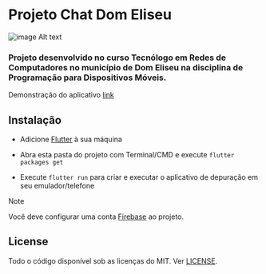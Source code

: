 # Projeto Chat Dom Eliseu
![image Alt text](../main/assets/images/app.jpg)

### Projeto desenvolvido no curso Tecnólogo em Redes de Computadores no município de Dom Eliseu na disciplina de Programação para Dispositivos Móveis.

Demonstração do aplicativo [link](https://ifeliseu.web.app/)

## Instalação

- Adicione [Flutter](https://flutter.dev/docs/get-started/install) à sua máquina

- Abra esta pasta do projeto com Terminal/CMD e execute `flutter packages get`

- Execute `flutter run` para criar e executar o aplicativo de depuração em seu emulador/telefone

> [!NOTE]
> Você deve configurar uma conta [Firebase](https://firebase.google.com/docs/flutter/setup?hl=pt-br&platform=android) ao projeto.

## License

Todo o código disponível sob as licenças do MIT. Ver [LICENSE](LICENSE).